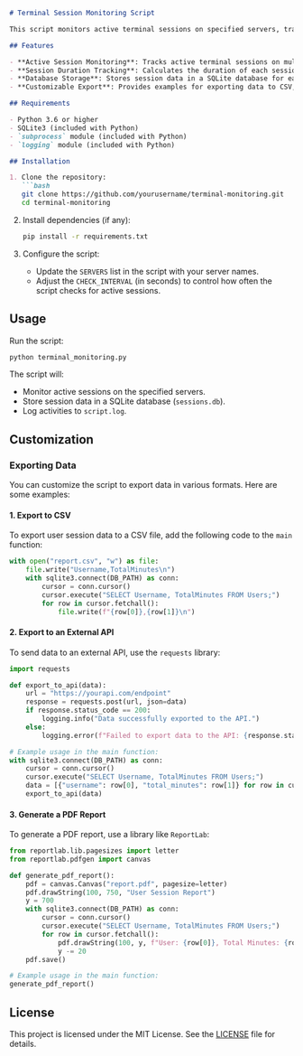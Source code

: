 ```markdown
# Terminal Session Monitoring Script

This script monitors active terminal sessions on specified servers, tracks session durations, and stores the data in a SQLite database. It is designed to be easily customizable for various use cases, such as generating reports, exporting data to external systems, or integrating with APIs.

## Features

- **Active Session Monitoring**: Tracks active terminal sessions on multiple servers.
- **Session Duration Tracking**: Calculates the duration of each session and updates the total time for each user.
- **Database Storage**: Stores session data in a SQLite database for easy querying and analysis.
- **Customizable Export**: Provides examples for exporting data to CSV, external APIs, or other formats.

## Requirements

- Python 3.6 or higher
- SQLite3 (included with Python)
- `subprocess` module (included with Python)
- `logging` module (included with Python)

## Installation

1. Clone the repository:
   ```bash
   git clone https://github.com/yourusername/terminal-monitoring.git
   cd terminal-monitoring
   ```

2. Install dependencies (if any):
   ```bash
   pip install -r requirements.txt
   ```

3. Configure the script:
   - Update the `SERVERS` list in the script with your server names.
   - Adjust the `CHECK_INTERVAL` (in seconds) to control how often the script checks for active sessions.

## Usage

Run the script:
```bash
python terminal_monitoring.py
```

The script will:
- Monitor active sessions on the specified servers.
- Store session data in a SQLite database (`sessions.db`).
- Log activities to `script.log`.

## Customization

### Exporting Data

You can customize the script to export data in various formats. Here are some examples:

#### 1. Export to CSV
To export user session data to a CSV file, add the following code to the `main` function:
```python
with open("report.csv", "w") as file:
    file.write("Username,TotalMinutes\n")
    with sqlite3.connect(DB_PATH) as conn:
        cursor = conn.cursor()
        cursor.execute("SELECT Username, TotalMinutes FROM Users;")
        for row in cursor.fetchall():
            file.write(f"{row[0]},{row[1]}\n")
```

#### 2. Export to an External API
To send data to an external API, use the `requests` library:
```python
import requests

def export_to_api(data):
    url = "https://yourapi.com/endpoint"
    response = requests.post(url, json=data)
    if response.status_code == 200:
        logging.info("Data successfully exported to the API.")
    else:
        logging.error(f"Failed to export data to the API: {response.status_code}")

# Example usage in the main function:
with sqlite3.connect(DB_PATH) as conn:
    cursor = conn.cursor()
    cursor.execute("SELECT Username, TotalMinutes FROM Users;")
    data = [{"username": row[0], "total_minutes": row[1]} for row in cursor.fetchall()]
    export_to_api(data)
```

#### 3. Generate a PDF Report
To generate a PDF report, use a library like `ReportLab`:
```python
from reportlab.lib.pagesizes import letter
from reportlab.pdfgen import canvas

def generate_pdf_report():
    pdf = canvas.Canvas("report.pdf", pagesize=letter)
    pdf.drawString(100, 750, "User Session Report")
    y = 700
    with sqlite3.connect(DB_PATH) as conn:
        cursor = conn.cursor()
        cursor.execute("SELECT Username, TotalMinutes FROM Users;")
        for row in cursor.fetchall():
            pdf.drawString(100, y, f"User: {row[0]}, Total Minutes: {row[1]}")
            y -= 20
    pdf.save()

# Example usage in the main function:
generate_pdf_report()
```

## License

This project is licensed under the MIT License. See the [LICENSE](LICENSE) file for details.
